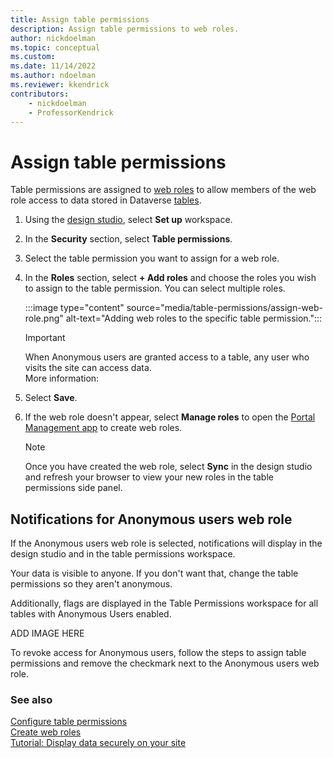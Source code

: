 ```yaml
---
title: Assign table permissions
description: Assign table permissions to web roles.
author: nickdoelman
ms.topic: conceptual
ms.custom: 
ms.date: 11/14/2022
ms.author: ndoelman
ms.reviewer: kkendrick
contributors:
    - nickdoelman
    - ProfessorKendrick
---
```


# Assign table permissions

Table permissions are assigned to [web roles](create-web-roles.md) to allow members of the web role access to data stored in Dataverse [tables](../configure/data-workspace-tables.md).

1. Using the [design studio](../getting-started/use-design-studio.md), select **Set up** workspace.

1. In the **Security** section, select **Table permissions**.

1. Select the table permission you want to assign for a web role.

1. In the **Roles** section, select **+ Add roles** and choose the roles you wish to assign to the table permission. You can select multiple roles.

    :::image type="content" source="media/table-permissions/assign-web-role.png" alt-text="Adding web roles to the specific table permission.":::

    > [!IMPORTANT]
    > When Anonymous users are granted access to a table, any user who visits the site can access data.  
    > More information: 

1. Select **Save**.

1. If the web role doesn't appear, select **Manage roles** to open the [Portal Management app](../configure/portal-management-app.md) to create web roles.

    > [!NOTE]
    > Once you have created the web role, select **Sync** in the design studio and refresh your browser to view your new roles in the table permissions side panel.

## Notifications for Anonymous users web role

If the Anonymous users web role is selected, notifications will display in the design studio and in the table permissions workspace.

Your data is visible to anyone.  If you don't want that, change the table permissions so they aren't anonymous.

Additionally, flags are displayed in the Table Permissions workspace for all tables with Anonymous Users enabled.

ADD IMAGE HERE

To revoke access for Anonymous users, follow the steps to assign table permissions and remove the checkmark next to the Anonymous users web role.

### See also

[Configure table permissions](table-permissions.md)<br />
[Create web roles](create-web-roles.md) <br />
[Tutorial: Display data securely on your site](../getting-started/tutorial-display-data-securely.md)
